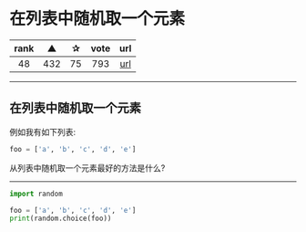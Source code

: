 # 在列表中随机取一个元素

| rank | ▲ | ✰ | vote | url |
|:-:|:-:|:-:|:-:|:-:|
|  48  | 432 | 75 | 793 | [url](http://stackoverflow.com/questions/306400/how-do-i-randomly-select-an-item-from-a-list-using-python) |

***

## 在列表中随机取一个元素

例如我有如下列表:

```python
foo = ['a', 'b', 'c', 'd', 'e']
```

从列表中随机取一个元素最好的方法是什么?

***

```python
import random

foo = ['a', 'b', 'c', 'd', 'e']
print(random.choice(foo))
```